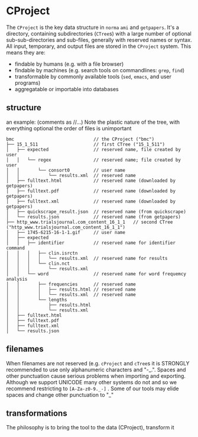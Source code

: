 # CProject

The `CProject` is the key data structure in `norma` `ami` and `getpapers`. It's a directory, containing subdirectories (`CTree`s) with a large number of 
optional sub-sub-directories and sub-files, generally with reserved names or syntax. All input, temporary, and output files are stored in the `CProject`
system. This means they are:

* findable by humans (e.g. with a file browser)
* findable by machines (e.g. search tools on commandlines: `grep`, `find`)
* transformable by commonly available tools (`sed`, `emacs`, and user programs)
* aggregatable or importable into databases

## structure
an example: (comments as //...) Note the plastic nature of the tree, with everything optional
the order of files is unimportant
```
bmc                              // the CProject ("bmc")
├── 15_1_511                     // first CTree ("15_1_511")
│   ├── expected                 // reserved name, file created by user
│   │   └── regex                // reserved name; file created by user
│   │       └── consort0         // user name
│   │           └── results.xml  // reserved name
│   ├── fulltext.html            // reserved name (downloaded by getpapers)
│   ├── fulltext.pdf             // reserved name (downloaded by getpapers)
│   ├── fulltext.xml             // reserved name (downloaded by getpapers)
│   ├── quickscrape_result.json  // reserved name (from quickscrape)
│   └── results.json             // reserved name (from getpapers)
├── http_www.trialsjournal.com_content_16_1_1   // second CTree ("http_www.trialsjournal.com_content_16_1_1")
│   ├── 1745-6215-16-1-1.gif     // user name 
│   ├── expected
│   │   ├── identifier           // reserved name for identifier command
│   │   │   ├── clin.isrctn
│   │   │   │   └── results.xml  // reserved name for results
│   │   │   └── clin.nct
│   │   │       └── results.xml
│   │   └── word                 // reserved name for word frequemcy analysis
│   │       ├── frequencies      // reserved name
│   │       │   ├── results.html // reserved name
│   │       │   └── results.xml  // reserved name
│   │       └── lengths
│   │           ├── results.html
│   │           └── results.xml
│   ├── fulltext.html
│   ├── fulltext.pdf
│   ├── fulltext.xml
│   └── results.json
```

## filenames

When filenames are not reserved (e.g. `cProject` and `cTree`s it is STRONGLY recommended to use only alphanumeric characters and "-\_.". Spaces and other punctuation cause serious problems when importing and exporting. Although we support UNICODE many other systems do not and so we recommend restricting to `[A-Za-z0-9._-]` . Some of our tools may elide spaces and change other punctuation to "\_"

## transformations
The philosophy is to bring the tool to the data (CProject), transform it 
